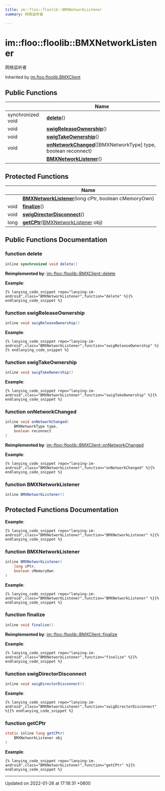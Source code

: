 ```yaml
---
title: im::floo::floolib::BMXNetworkListener
summary: 网络监听者 

---
```


# im::floo::floolib::BMXNetworkListener



网络监听者 

Inherited by [im.floo.floolib.BMXClient](classim_1_1floo_1_1floolib_1_1_b_m_x_client.md)

## Public Functions

|                | Name           |
| -------------- | -------------- |
| synchronized void | **[delete](classim_1_1floo_1_1floolib_1_1_b_m_x_network_listener.md#function-delete)**() |
| void | **[swigReleaseOwnership](classim_1_1floo_1_1floolib_1_1_b_m_x_network_listener.md#function-swigreleaseownership)**() |
| void | **[swigTakeOwnership](classim_1_1floo_1_1floolib_1_1_b_m_x_network_listener.md#function-swigtakeownership)**() |
| void | **[onNetworkChanged](classim_1_1floo_1_1floolib_1_1_b_m_x_network_listener.md#function-onnetworkchanged)**([BMXNetworkType] type, boolean reconnect) |
| | **[BMXNetworkListener](classim_1_1floo_1_1floolib_1_1_b_m_x_network_listener.md#function-bmxnetworklistener)**() |

## Protected Functions

|                | Name           |
| -------------- | -------------- |
| | **[BMXNetworkListener](classim_1_1floo_1_1floolib_1_1_b_m_x_network_listener.md#function-bmxnetworklistener)**(long cPtr, boolean cMemoryOwn) |
| void | **[finalize](classim_1_1floo_1_1floolib_1_1_b_m_x_network_listener.md#function-finalize)**() |
| void | **[swigDirectorDisconnect](classim_1_1floo_1_1floolib_1_1_b_m_x_network_listener.md#function-swigdirectordisconnect)**() |
| long | **[getCPtr](classim_1_1floo_1_1floolib_1_1_b_m_x_network_listener.md#function-getcptr)**([BMXNetworkListener](classim_1_1floo_1_1floolib_1_1_b_m_x_network_listener.md) obj) |

## Public Functions Documentation

### function delete

```java
inline synchronized void delete()
```


**Reimplemented by**: [im::floo::floolib::BMXClient::delete](classim_1_1floo_1_1floolib_1_1_b_m_x_client.md#function-delete)


**Example**:
```
{% lanying_code_snippet repo="lanying-im-android",class="BMXNetworkListener",function="delete" %}{% endlanying_code_snippet %}
```
### function swigReleaseOwnership

```java
inline void swigReleaseOwnership()
```


**Example**:
```
{% lanying_code_snippet repo="lanying-im-android",class="BMXNetworkListener",function="swigReleaseOwnership" %}{% endlanying_code_snippet %}
```
### function swigTakeOwnership

```java
inline void swigTakeOwnership()
```


**Example**:
```
{% lanying_code_snippet repo="lanying-im-android",class="BMXNetworkListener",function="swigTakeOwnership" %}{% endlanying_code_snippet %}
```
### function onNetworkChanged

```java
inline void onNetworkChanged(
    BMXNetworkType type,
    boolean reconnect
)
```


**Reimplemented by**: [im::floo::floolib::BMXClient::onNetworkChanged](classim_1_1floo_1_1floolib_1_1_b_m_x_client.md#function-onnetworkchanged)


**Example**:
```
{% lanying_code_snippet repo="lanying-im-android",class="BMXNetworkListener",function="onNetworkChanged" %}{% endlanying_code_snippet %}
```
### function BMXNetworkListener

```java
inline BMXNetworkListener()
```


## Protected Functions Documentation

**Example**:
```
{% lanying_code_snippet repo="lanying-im-android",class="BMXNetworkListener",function="BMXNetworkListener" %}{% endlanying_code_snippet %}
```
### function BMXNetworkListener

```java
inline BMXNetworkListener(
    long cPtr,
    boolean cMemoryOwn
)
```


**Example**:
```
{% lanying_code_snippet repo="lanying-im-android",class="BMXNetworkListener",function="BMXNetworkListener" %}{% endlanying_code_snippet %}
```
### function finalize

```java
inline void finalize()
```


**Reimplemented by**: [im::floo::floolib::BMXClient::finalize](classim_1_1floo_1_1floolib_1_1_b_m_x_client.md#function-finalize)


**Example**:
```
{% lanying_code_snippet repo="lanying-im-android",class="BMXNetworkListener",function="finalize" %}{% endlanying_code_snippet %}
```
### function swigDirectorDisconnect

```java
inline void swigDirectorDisconnect()
```


**Example**:
```
{% lanying_code_snippet repo="lanying-im-android",class="BMXNetworkListener",function="swigDirectorDisconnect" %}{% endlanying_code_snippet %}
```
### function getCPtr

```java
static inline long getCPtr(
    BMXNetworkListener obj
)
```


**Example**:
```
{% lanying_code_snippet repo="lanying-im-android",class="BMXNetworkListener",function="getCPtr" %}{% endlanying_code_snippet %}
```
-------------------------------

Updated on 2022-01-26 at 17:18:31 +0800